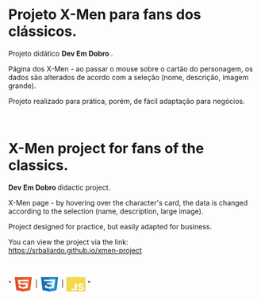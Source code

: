 # Projeto X-Men para fans dos clássicos.

Projeto didático <b> Dev Em Dobro </b>.

Página dos X-Men - ao passar o mouse sobre o cartão do personagem, os dados são alterados de acordo com a seleção (nome, descrição, imagem grande).

Projeto realizado para prática, porém, de fácil adaptação para negócios.

<br>

# X-Men project for fans of the classics.

<b> Dev Em Dobro </b> didactic project.

X-Men page - by hovering over the character's card, the data is changed according to the selection (name, description, large image).

Project designed for practice, but easily adapted for business.

You can view the project via the link: <br>
https://srbaliardo.github.io/xmen-project

<br>

" <img align="center" alt="HTML" height="30" width="40" src="https://raw.githubusercontent.com/devicons/devicon/master/icons/html5/html5-original.svg"> |
<img align="center" alt="CSS" height="30" width="40" src="https://raw.githubusercontent.com/devicons/devicon/master/icons/css3/css3-original.svg"> |
<img align="center" alt="Js" height="30" width="40" src="https://raw.githubusercontent.com/devicons/devicon/master/icons/javascript/javascript-plain.svg"> "
